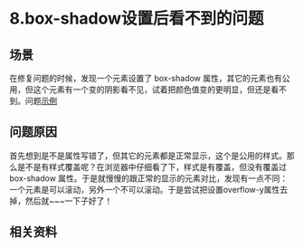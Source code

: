 # 8.box-shadow设置后看不到的问题
## 场景
在修复问题的时候，发现一个元素设置了 box-shadow 属性，其它的元素也有公用，但这个元素有一个变的阴影看不见，试着把颜色值变的更明显，但还是看不到。问题[示例]()
## 问题原因
首先想到是不是属性写错了，但其它的元素都是正常显示，这个是公用的样式。那么是不是有样式覆盖呢？在浏览器中仔细看了下，样式是有覆盖，但没有覆盖过 box-shadow 属性。于是就慢慢的跟正常的显示的元素对比，发现有一点不同：一个元素是可以滚动，另外一个不可以滚动。于是尝试把设置overflow-y属性去掉，然后就~~~一下子好了！
## 相关资料